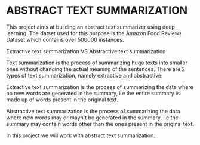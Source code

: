 # ABSTRACT TEXT SUMMARIZATION
This project aims at building an abstract text summarizer using deep learning. The datset used for this purpose is the Amazon Food Reviews Dataset which contains over 500000 instances.

Extractive text summarization VS Abstractive text summarization

Text summarization is the process of summarizing huge texts into smaller ones without changing the actual meaning of the sentences. There are 2 types of text summarization, namely extractive and abstractive:

Extractive text summarization is the process of summarizing the data where no new words are generated in the summary, i.e the entire summary is made up of words present in the original text.

Abstractive text summarization is the process of summarizing the data where new words may or mayn't be generated in the summary, i.e the summary may contain words other than the ones present in the original text.

In this project we will work with abstract text summarization.
